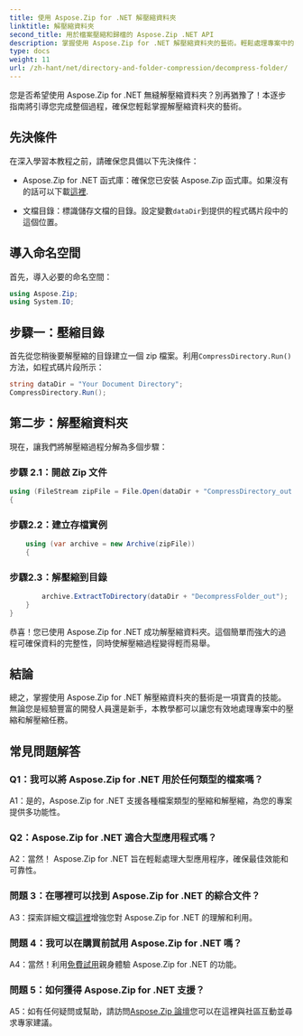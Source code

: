```yaml
---
title: 使用 Aspose.Zip for .NET 解壓縮資料夾
linktitle: 解壓縮資料夾
second_title: 用於檔案壓縮和歸檔的 Aspose.Zip .NET API
description: 掌握使用 Aspose.Zip for .NET 解壓縮資料夾的藝術。輕鬆處理專案中的壓縮任務。
type: docs
weight: 11
url: /zh-hant/net/directory-and-folder-compression/decompress-folder/
---
```

您是否希望使用 Aspose.Zip for .NET 無縫解壓縮資料夾？別再猶豫了！本逐步指南將引導您完成整個過程，確保您輕鬆掌握解壓縮資料夾的藝術。

## 先決條件

在深入學習本教程之前，請確保您具備以下先決條件：

-  Aspose.Zip for .NET 函式庫：確保您已安裝 Aspose.Zip 函式庫。如果沒有的話可以下載[這裡](https://releases.aspose.com/zip/net/).

- 文檔目錄：標識儲存文檔的目錄。設定變數`dataDir`到提供的程式碼片段中的這個位置。

## 導入命名空間

首先，導入必要的命名空間：

```csharp
using Aspose.Zip;
using System.IO;
```

## 步驟一：壓縮目錄

首先從您稍後要解壓縮的目錄建立一個 zip 檔案。利用`CompressDirectory.Run()`方法，如程式碼片段所示：

```csharp
string dataDir = "Your Document Directory";
CompressDirectory.Run();
```

## 第二步：解壓縮資料夾

現在，讓我們將解壓縮過程分解為多個步驟：

### 步驟 2.1：開啟 Zip 文件

```csharp
using (FileStream zipFile = File.Open(dataDir + "CompressDirectory_out.zip", FileMode.Open))
{
```

### 步驟2.2：建立存檔實例

```csharp
	using (var archive = new Archive(zipFile))
	{
```

### 步驟2.3：解壓縮到目錄

```csharp
		archive.ExtractToDirectory(dataDir + "DecompressFolder_out");
	}
}
```

恭喜！您已使用 Aspose.Zip for .NET 成功解壓縮資料夾。這個簡單而強大的過程可確保資料的完整性，同時使解壓縮過程變得輕而易舉。

## 結論

總之，掌握使用 Aspose.Zip for .NET 解壓縮資料夾的藝術是一項寶貴的技能。無論您是經驗豐富的開發人員還是新手，本教學都可以讓您有效地處理專案中的壓縮和解壓縮任務。

## 常見問題解答

### Q1：我可以將 Aspose.Zip for .NET 用於任何類型的檔案嗎？

A1：是的，Aspose.Zip for .NET 支援各種檔案類型的壓縮和解壓縮，為您的專案提供多功能性。

### Q2：Aspose.Zip for .NET 適合大型應用程式嗎？

A2：當然！ Aspose.Zip for .NET 旨在輕鬆處理大型應用程序，確保最佳效能和可靠性。

### 問題 3：在哪裡可以找到 Aspose.Zip for .NET 的綜合文件？

 A3：探索詳細文檔[這裡](https://reference.aspose.com/zip/net/)增強您對 Aspose.Zip for .NET 的理解和利用。

### 問題 4：我可以在購買前試用 Aspose.Zip for .NET 嗎？

 A4：當然！利用[免費試用](https://releases.aspose.com/)親身體驗 Aspose.Zip for .NET 的功能。

### 問題 5：如何獲得 Aspose.Zip for .NET 支援？

 A5：如有任何疑問或幫助，請訪問[Aspose.Zip 論壇](https://forum.aspose.com/c/zip/37)您可以在這裡與社區互動並尋求專家建議。